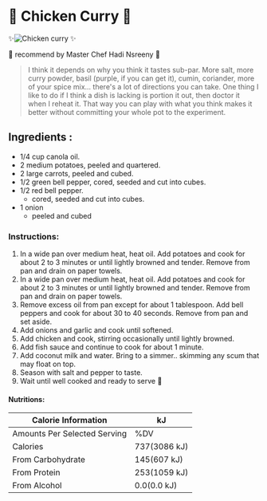 # :tada: Chicken Curry :tada:


:sparkles:![Chicken curry](https://www.rockrecipes.com/wp-content/uploads/2013/05/Low-Fat-Tomato-Tandoori-Chicken-Curry.-close-up-featued-square-image.jpg)
:sparkles:



:star2: recommend by Master Chef Hadi Nsreeny :star2:
>I think it depends on why you think it tastes sub-par. More salt, more curry powder, basil (purple, if you can get it), cumin, coriander, more of your spice mix... there's a lot of directions you can take.
One thing I like to do if I think a dish is lacking is portion it out, then doctor it when I reheat it. That way you can play with what you think makes it better without committing your whole pot to the experiment.





## Ingredients :
* 1/4 cup canola oil.
* 2 medium potatoes, peeled and quartered.
* 2 large carrots, peeled and cubed.
* 1/2 green bell pepper, cored, seeded and cut into cubes.
* 1/2 red bell pepper.
   * cored, seeded and cut into cubes.
* 1 onion
   * peeled and cubed


### Instructions:
1. In a wide pan over medium heat, heat oil. Add potatoes and cook for about 2 to 3 minutes or until lightly browned and tender. Remove from pan and drain on paper towels.
2. In a wide pan over medium heat, heat oil. Add potatoes and cook for about 2 to 3 minutes or until lightly browned and tender. Remove from pan and drain on paper towels.
3. Remove excess oil from pan except for about 1 tablespoon. Add bell peppers and cook for about 30 to 40 seconds. Remove from pan and set aside. 
4. Add onions and garlic and cook until softened. 
5. Add chicken and cook, stirring occasionally until lightly browned.
6. Add fish sauce and continue to cook for about 1 minute.
7. Add coconut milk and water. Bring to a simmer.. skimming any scum that may float on top.
8. Season with salt and pepper to taste.
9. Wait until well cooked and ready to serve :metal:




#### Nutritions:
Calorie Information| kJ
------------ | -------------
Amounts Per Selected Serving| %DV
Calories| 737(3086 kJ)
From Carbohydrate|145(607 kJ)
From Protein|253(1059 kJ)
From Alcohol|0.0(0.0 kJ)

